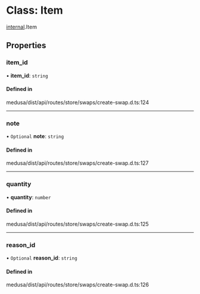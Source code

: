 # Class: Item

[internal](../modules/internal-47.md).Item

## Properties

### item\_id

• **item\_id**: `string`

#### Defined in

medusa/dist/api/routes/store/swaps/create-swap.d.ts:124

___

### note

• `Optional` **note**: `string`

#### Defined in

medusa/dist/api/routes/store/swaps/create-swap.d.ts:127

___

### quantity

• **quantity**: `number`

#### Defined in

medusa/dist/api/routes/store/swaps/create-swap.d.ts:125

___

### reason\_id

• `Optional` **reason\_id**: `string`

#### Defined in

medusa/dist/api/routes/store/swaps/create-swap.d.ts:126
